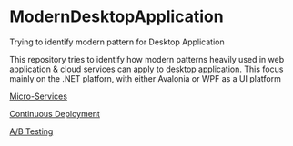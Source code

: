 # ModernDesktopApplication
Trying to identify modern pattern for Desktop Application

This repository tries to identify how modern patterns heavily used in web application & cloud services can apply to desktop application.
This focus mainly on the .NET platforn, with either Avalonia or WPF as a UI platform

[Micro-Services](MicroServices.MD)

[Continuous Deployment](ContinuousDeployment.MD)

[A/B Testing](AB_Testing.MD)

